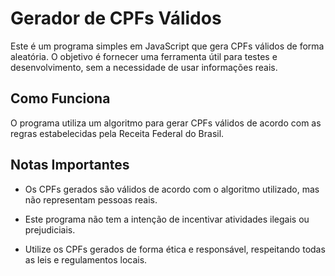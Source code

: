 # Gerador de CPFs Válidos
Este é um programa simples em JavaScript que gera CPFs válidos de forma aleatória. O objetivo é fornecer uma ferramenta útil para testes e desenvolvimento, sem a necessidade de usar informações reais.

## Como Funciona

O programa utiliza um algoritmo para gerar CPFs válidos de acordo com as regras estabelecidas pela Receita Federal do Brasil.

## Notas Importantes


* Os CPFs gerados são válidos de acordo com o algoritmo utilizado, mas não representam pessoas reais.

* Este programa não tem a intenção de incentivar atividades ilegais ou prejudiciais.

* Utilize os CPFs gerados de forma ética e responsável, respeitando todas as leis e regulamentos locais.